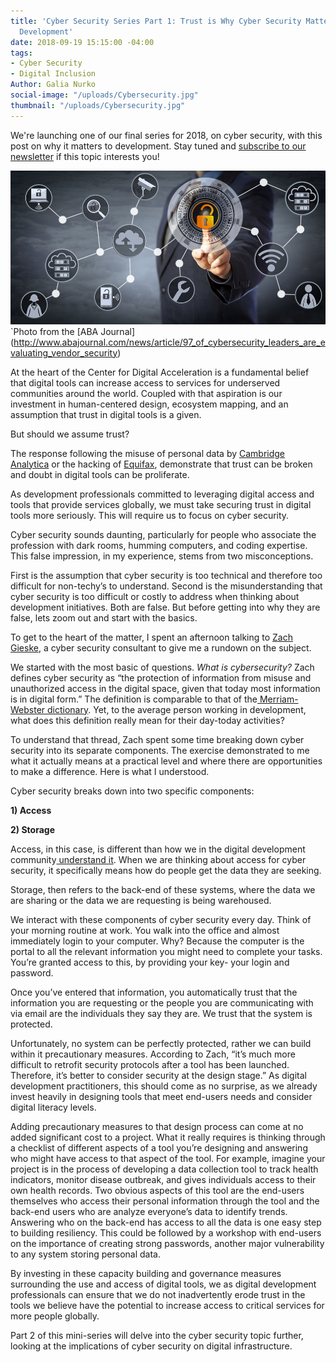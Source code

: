 ```yaml
---
title: 'Cyber Security Series Part 1: Trust is Why Cyber Security Matters to Digital
  Development'
date: 2018-09-19 15:15:00 -04:00
tags:
- Cyber Security
- Digital Inclusion
Author: Galia Nurko
social-image: "/uploads/Cybersecurity.jpg"
thumbnail: "/uploads/Cybersecurity.jpg"
---
```


We're launching one of our final series for 2018, on cyber security, with this post on why it matters to development. Stay tuned and [subscribe to our newsletter](https://confirmsubscription.com/h/r/066AFBA15492935C) if this topic interests you!

![Cybersecurity.jpg](/uploads/Cybersecurity.jpg)`Photo from the [ABA Journal] (http://www.abajournal.com/news/article/97_of_cybersecurity_leaders_are_evaluating_vendor_security)

At the heart of the Center for Digital Acceleration is a fundamental belief that digital tools can increase access to services for underserved communities around the world. Coupled with that aspiration is our investment in human-centered design, ecosystem mapping, and an assumption that trust in digital tools is a given.

But should we assume trust?

The response following the misuse of personal data by [Cambridge Analytica](https://www.nytimes.com/2018/03/19/technology/facebook-cambridge-analytica-explained.html) or the hacking of [Equifax](https://money.cnn.com/2018/02/09/pf/equifax-hack-senate-disclosure/index.html), demonstrate that trust can be broken and doubt in digital tools can be proliferate.

As development professionals committed to leveraging digital access and tools that provide services globally, we must take securing trust in digital tools more seriously. This will require us to focus on cyber security.

<!--more-->

Cyber security sounds daunting, particularly for people who associate the profession with dark rooms, humming computers, and coding expertise. This false impression, in my experience, stems from two misconceptions.

First is the assumption that cyber security is too technical and therefore too difficult for non-techy’s to understand. Second is the misunderstanding that cyber security is too difficult or costly to address when thinking about development initiatives. Both are false. But before getting into why they are false, lets zoom out and start with the basics.

To get to the heart of the matter, I spent an afternoon talking to [Zach Gieske](https://www.linkedin.com/in/zachgieske/), a cyber security consultant to give me a rundown on the subject.

We started with the most basic of questions. *What is cybersecurity?* Zach defines cyber security as “the protection of information from misuse and unauthorized access in the digital space, given that today most information is in digital form.” The definition is comparable to that of the[ Merriam-Webster dictionary](https://www.merriam-webster.com/dictionary/cybersecurity). Yet, to the average person working in development, what does this definition really mean for their day-today activities?

To understand that thread, Zach spent some time breaking down cyber security into its separate components. The exercise demonstrated to me what it actually means at a practical level and where there are opportunities to make a difference. Here is what I understood.

Cyber security breaks down into two specific components:

**1) Access**

**2) Storage**

Access, in this case, is different than how we in the digital development community[ understand it](https://www.igi-global.com/dictionary/beyond-digital-divide/7557). When we are thinking about access for cyber security, it specifically means how do people get the data they are seeking.

Storage, then refers to the back-end of these systems, where the data we are sharing or the data we are requesting is being warehoused.

We interact with these components of cyber security every day. Think of your morning routine at work. You walk into the office and almost immediately login to your computer. Why? Because the computer is the portal to all the relevant information you might need to complete your tasks. You’re granted access to this, by providing your key- your login and password.

Once you’ve entered that information, you automatically trust that the information you are requesting or the people you are communicating with via email are the individuals they say they are. We trust that the system is protected.

Unfortunately, no system can be perfectly protected, rather we can build within it precautionary measures. According to Zach, “it’s much more difficult to retrofit security protocols after a tool has been launched. Therefore, it’s better to consider security at the design stage.” As digital development practitioners, this should come as no surprise, as we already invest heavily in designing tools that meet end-users needs and consider digital literacy levels.

Adding precautionary measures to that design process can come at no added significant cost to a project. What it really requires is thinking through a checklist of different aspects of a tool you’re designing and answering who might have access to that aspect of the tool. For example, imagine your project is in the process of developing a data collection tool to track health indicators, monitor disease outbreak, and gives individuals access to their own health records. Two obvious aspects of this tool are the end-users themselves who access their personal information through the tool and the back-end users who are analyze everyone’s data to identify trends. Answering who on the back-end has access to all the data is one easy step to building resiliency. This could be followed by a workshop with end-users on the importance of creating strong passwords, another major vulnerability to any system storing personal data.

By investing in these capacity building and governance measures surrounding the use and access of digital tools, we as digital development professionals can ensure that we do not inadvertently erode trust in the tools we believe have the potential to increase access to critical services for more people globally.

Part 2 of this mini-series will delve into the cyber security topic further, looking at the implications of cyber security on digital infrastructure.